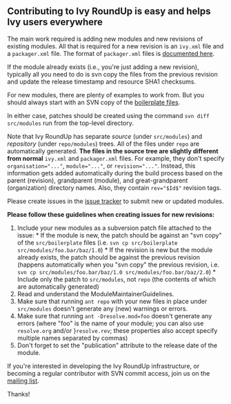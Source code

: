 ## Contributing to Ivy RoundUp is easy and helps Ivy users everywhere ##

The main work required is adding new modules and new revisions of existing modules. All that is required for a new revision is an `ivy.xml` file and a `packager.xml` file. The format of `packager.xml` files is [documented here](http://ant.apache.org/ivy/history/latest-milestone/resolver/packager.html).

If the module already exists (i.e., you're just adding a new revision), typically all you need to do is svn copy the files from the previous revision and update the release timestamp and resource SHA1 checksums.

For new modules, there are plenty of examples to work from. But you should always start with an SVN copy of the [boilerplate files](http://code.google.com/p/ivyroundup/source/browse/trunk/src/boilerplate).

In either case, patches should be created using the command `svn diff src/modules` run from the top-level directory.

Note that Ivy RoundUp has separate _source_ (under `src/modules`) and _repository_ (under `repo/modules`) trees. All of the files under `repo` are automatically generated. **The files in the source tree are slightly different from normal** `ivy.xml` and `packager.xml` files. For example, they don't specify `organisation="..."`, `module="..."`, or `revision="..."`. Instead, this information gets added automatically during the build process based on the parent (revision), grandparent (module), and great-grandparent (organization) directory names. Also, they contain `rev="$Id$"` revision tags.

Please create issues in the [issue tracker](http://code.google.com/p/ivyroundup/issues/list) to submit new or updated modules.

**Please follow these guidelines when creating issues for new revisions:**
  1. Include your new modules as a subversion patch file attached to the issue:
    * If the module is new, the patch should be against an "svn copy" of the `src/boilerplate` files (i.e. `svn cp src/boilerplate src/modules/foo.bar/baz/1.0`)
    * If the revision is new but the module already exists, the patch should be against the previous revision (happens automatically when you "svn copy" the previous revision, i.e. `svn cp src/modules/foo.bar/baz/1.0 src/modules/foo.bar/baz/2.0`)
    * Include only the patch to `src/modules`, not `repo` (the contents of which are automatically generated)
  1. Read and understand the ModuleMaintainerGuidelines.
  1. Make sure that running `ant repo` with your new files in place under `src/modules` doesn't generate any (new) warnings or errors.
  1. Make sure that running `ant -Dresolve.mod=foo` doesn't generate any errors (where "foo" is the name of your module; you can also use `resolve.org` and/or }`resolve.rev`; these properties also accept specify multiple names separated by commas)
  1. Don't forget to set the "publication" attribute to the release date of the module.

If you're interested in developing the Ivy RoundUp infrastructure, or becoming a regular contributor with SVN commit access, join us on the [mailing list](http://groups.google.com/group/ivyroundup).

Thanks!